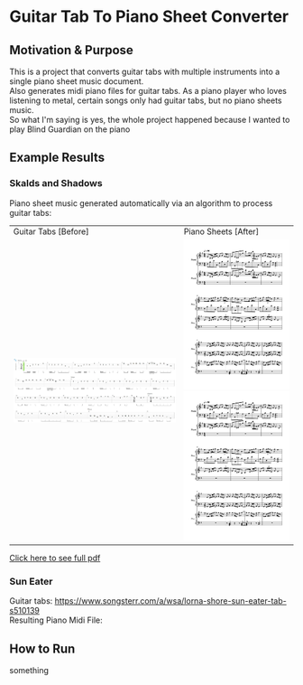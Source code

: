# Guitar Tab To Piano Sheet Converter

## Motivation & Purpose
This is a project that converts guitar tabs with multiple instruments into a single piano sheet music document. <br>
Also generates midi piano files for guitar tabs.
As a piano player who loves listening to metal, certain songs only had guitar tabs, but no piano sheets music. <br> 
So what I'm saying is yes, the whole project happened because I wanted to play Blind Guardian on the piano 

## Example Results
### Skalds and Shadows
Piano sheet music generated automatically via an algorithm to process guitar tabs:

<td>

<table>
  <tr>
    <td> Guitar Tabs [Before] </td>
    <td>Piano Sheets [After]</td>
   </tr> 
  <tr>
    <td width="60%"> <img src="media/images/tab_example.JPG" width="100%"></td>
    <td>
        <img src="media/images/Skalds%20and%20Shadows%20PIano%20Sheet%20Music1024_1.jpg">
        <img src="media/images/Skalds%20and%20Shadows%20PIano%20Sheet%20Music1024_1.jpg">
    </td>
   </tr> 
</table>

[Click here to see full pdf](/media/sheet_music_results/Skalds%20and%20Shadows%20PIano%20Sheet%20Music.pdf)

### Sun Eater 
Guitar tabs: https://www.songsterr.com/a/wsa/lorna-shore-sun-eater-tab-s510139 <br>
Resulting Piano Midi File:



## How to Run
something